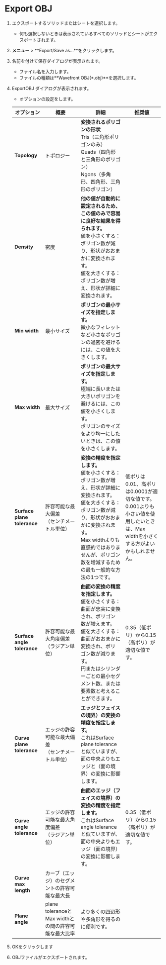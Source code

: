 # Export OBJ

1. エクスポートするソリッドまたはシートを選択します。
   - 何も選択しないときは表示されているすべてのソリッドとシートがエクスポートされます。
2. **メニュー** > **Export/Save as...**をクリックします。
3. 名前を付けて保存ダイアログが表示されます。
   - ファイル名を入力します。
   - ファイルの種類は**Wavefront OBJ(*.obj)**を選択します。
4. ExportOBJ ダイアログが表示されます。
   - オプションの設定をします。

   | オプション | 概要 | 詳細 |推奨値 |
   | ------- | ------- |------- |------- |
   | **Topology**|トポロジー|**変換されるポリゴンの形状**<br />Tris（三角形ポリゴンのみ）<br />Quads（四角形と三角形のポリゴン）<br />Ngons（多角形、四角形、三角形のポリゴン）||
   |**Density**|密度|**他の値が自動的に設定されるため、この値のみで容易に良好な結果を得られます。** <br />値を小さくする：ポリゴン数が減り、形状がおおまかに変換されます。<br />値を大きくする：ポリゴン数が増え、形状が詳細に変換されます。|　|
   |**Min width**|最小サイズ|**ポリゴンの最小サイズを指定します。**<br />微小なフィレットなど小さなポリゴンの過密を避けるには、この値を大きくします。
   |**Max width**|最大サイズ|**ポリゴンの最大サイズを指定します。**<br />極端に長いまたは大きいポリゴンを避けるには、この値を小さくします。<br />ポリゴンのサイズをより均一にしたいときは、この値を小さくします。|
   |**Surface plane tolerance**|許容可能な最大偏差<br />（センチメートル単位）|**変換の精度を指定します。**<br />値を小さくする：ポリゴン数が増え、形状が詳細に変換されます。<br />値を大きくする：ポリゴン数が減り、形状がおおまかに変換されます。<br />Max widthよりも直感的ではありませんが、ポリゴン数を増減するための最も一般的な方法の1つです。|低ポリは0.01、高ポリは0.0001が適切な値です。<br />0.001よりも小さい値を使用したいときは、Max widthを小さくする方がよいかもしれません。|
   |**Surface angle tolerance**|許容可能な最大角度偏差<br />（ラジアン単位）|**曲面の変換の精度を指定します。**<br />値を小さくする：曲面が忠実に変換され、ポリゴン数が増えます。<br />値を大きくする：曲面がおおまかに変換され、ポリゴン数が減ります。<br />円またはシリンダーごとの最小セグメント数、または要素数と考えることができます。|0.35（低ポリ）から0.15（高ポリ）が適切な値です。|
   |**Curve plane tolerance**|エッジの許容可能な最大偏差<br />（センチメートル単位）|**エッジとフェイスの境界）の変換の精度を指定します。**<br />これはSurface plane toleranceと似ていますが、面の中央よりもエッジと（面の境界）の変換に影響します。||
   |**Curve angle tolerance**|エッジの許容可能な最大角度偏差<br />（ラジアン単位）|**曲面のエッジ（フェイスの境界）の変換の精度を指定します。**<br />これはSurface angle toleranceと似ていますが、面の中央よりもエッジ（面の境界）の変換に影響します。|0.35（低ポリ）から0.15（高ポリ）が適切な値です。|
   |**Curve max length**|カーブ（エッジ）のセグメントの許容可能な最大長|         |
   |**Plane angle**|plane toleranceとMax widthとの間の許容可能な最大比率|より多くの四辺形や多角形を得るのに便利です。|
5. OKをクリックします
6. OBJファイルがエクスポートされます。
